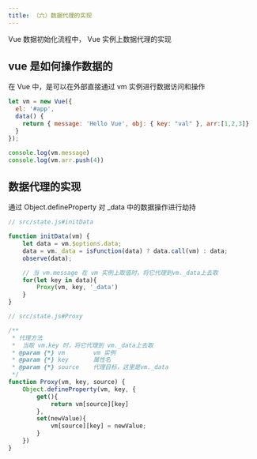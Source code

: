 ```yaml
---
title: （六）数据代理的实现
---
```


Vue 数据初始化流程中， Vue 实例上数据代理的实现

<!--more -->

## vue 是如何操作数据的

在 Vue 中，是可以在外部直接通过 vm 实例进行数据访问和操作

```js
let vm = new Vue({
  el: '#app',
  data() {
    return { message: 'Hello Vue', obj: { key: "val" }, arr:[1,2,3]}
  }
});

console.log(vm.message)
console.log(vm.arr.push(4))
```

## 数据代理的实现

通过 Object.defineProperty 对 \_data 中的数据操作进行劫持

```js
// src/state.js#initData

function initData(vm) {
    let data = vm.$options.data;
    data = vm._data = isFunction(data) ? data.call(vm) : data;
    observe(data);

    // 当 vm.message 在 vm 实例上取值时，将它代理到vm._data上去取
    for(let key in data){
        Proxy(vm, key, '_data')
    }
}

// src/state.js#Proxy

/**
 * 代理方法
 *  当取 vm.key 时，将它代理到 vm._data上去取
 * @param {*} vm        vm 实例
 * @param {*} key       属性名
 * @param {*} source    代理目标，这里是vm._data
 */
function Proxy(vm, key, source) {
    Object.defineProperty(vm, key, {
        get(){
            return vm[source][key]
        },
        set(newValue){
            vm[source][key] = newValue;
        }
    })
}
```
